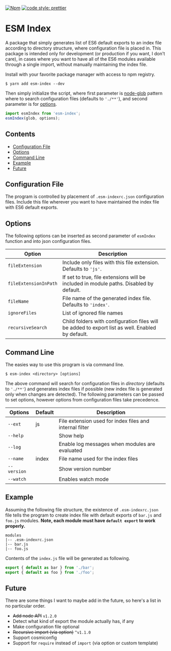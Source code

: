 [![Npm](https://img.shields.io/npm/v/esm-index.svg?style=flat-square)](https://www.npmjs.com/package/esm-index)
[![code style: prettier](https://img.shields.io/badge/code_style-prettier-ff69b4.svg?style=flat-square)](https://github.com/prettier/prettier)

# ESM Index

A package that simply generates list of ES6 default exports to an index file
according to directory structure, where configuration file is placed in. This
package is intended only for development (or production if you want, I don't
care), in cases where you want to have all of the ES6 modules available through
a single import, without manually maintaining the index file.

Install with your favorite package manager with access to npm registry.

```
$ yarn add esm-index --dev
```

Then simply initialize the script, where first parameter is
[node-glob](https://github.com/isaacs/node-glob) pattern where to search
configuration files (defaults to `'./**'`), and second parameter is for
[options](#options).

```typescript
import esmIndex from 'esm-index';
esmIndex(glob, options);
```

## Contents

* [Configuration File](#configuration-file)
* [Options](#options)
* [Command Line](#command-line)
* [Example](#example)
* [Future](#future)

## Configuration File

The program is controlled by placement of `.esm-indexrc.json` configuration
files. Include this file wherever you want to have maintained the index file
with ES6 default exports.

## Options

The following options can be inserted as second parameter of `esmIndex` function
and into json configuration files.

| Option                | Description                                                                                      |
| --------------------- | ------------------------------------------------------------------------------------------------ |
| `fileExtension`       | Include only files with this file extension. Defaults to `'js'`.                                 |
| `fileExtensionInPath` | If set to true, file extensions will be included in module paths. Disabled by default.           |
| `fileName`            | File name of the generated index file. Defaults to `'index'`.                                    |
| `ignoreFiles`         | List of ignored file names                                                                       |
| `recursiveSearch`     | Child folders with configuration files will be added to export list as well. Enabled by default. |

## Command Line

The easies way to use this program is via command line.

```
$ esm-index <directory> [options]
```

The above command will search for configuration files in _directory_ (defaults
to `'./**'`) and generates index files if possible (new index file is generated
only when changes are detected). The following parameters can be passed to set
options, however options from configuration files take precedence.

| Options     | Default | Description                                             |
| ----------- | ------- | ------------------------------------------------------- |
| `--ext`     | js      | File extension used for index files and internal filter |
| `--help`    |         | Show help                                               |
| `--log`     |         | Enable log messages when modules are evaluated          |
| `--name`    | index   | File name used for the index files                      |
| `--version` |         | Show version number                                     |
| `--watch`   |         | Enables watch mode                                      |

## Example

Assuming the following file structure, the existence of `.esm-indexrc.json` file
tells the program to create index file with default exports of `bar.js` and
`foo.js` modules. **Note, each module must have `default export` to work
properly.**

```
modules
|-- .esm-indexrc.json
|-- bar.js
|-- foo.js
```

Contents of the `index.js` file will be generated as following.

```javascript
export { default as bar } from './bar';
export { default as foo } from './foo';
```

## Future

There are some things I want to maybe add in the future, so here's a list in no
particular order.

* ~~Add node API~~ `v1.2.0`
* Detect what kind of export the module actually has, if any
* Make configuration file optional
* ~~Recursive import (via option)~~ `^v1.1.0`
* Support cosmiconfig
* Support for `require` instead of `import` (via option or custom template)

